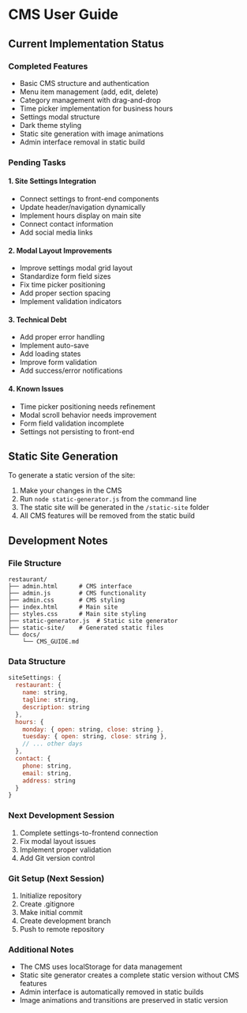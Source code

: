 # CMS User Guide

## Current Implementation Status

### Completed Features
- Basic CMS structure and authentication
- Menu item management (add, edit, delete)
- Category management with drag-and-drop
- Time picker implementation for business hours
- Settings modal structure
- Dark theme styling
- Static site generation with image animations
- Admin interface removal in static build

### Pending Tasks

#### 1. Site Settings Integration
- Connect settings to front-end components
- Update header/navigation dynamically
- Implement hours display on main site
- Connect contact information
- Add social media links

#### 2. Modal Layout Improvements
- Improve settings modal grid layout
- Standardize form field sizes
- Fix time picker positioning
- Add proper section spacing
- Implement validation indicators

#### 3. Technical Debt
- Add proper error handling
- Implement auto-save
- Add loading states
- Improve form validation
- Add success/error notifications

#### 4. Known Issues
- Time picker positioning needs refinement
- Modal scroll behavior needs improvement
- Form field validation incomplete
- Settings not persisting to front-end

## Static Site Generation
To generate a static version of the site:
1. Make your changes in the CMS
2. Run `node static-generator.js` from the command line
3. The static site will be generated in the `/static-site` folder
4. All CMS features will be removed from the static build

## Development Notes

### File Structure
```
restaurant/
├── admin.html      # CMS interface
├── admin.js        # CMS functionality
├── admin.css       # CMS styling
├── index.html      # Main site
├── styles.css      # Main site styling
├── static-generator.js  # Static site generator
├── static-site/    # Generated static files
└── docs/
    └── CMS_GUIDE.md
```

### Data Structure
```javascript
siteSettings: {
  restaurant: {
    name: string,
    tagline: string,
    description: string
  },
  hours: {
    monday: { open: string, close: string },
    tuesday: { open: string, close: string },
    // ... other days
  },
  contact: {
    phone: string,
    email: string,
    address: string
  }
}
```

### Next Development Session
1. Complete settings-to-frontend connection
2. Fix modal layout issues
3. Implement proper validation
4. Add Git version control

### Git Setup (Next Session)
1. Initialize repository
2. Create .gitignore
3. Make initial commit
4. Create development branch
5. Push to remote repository

### Additional Notes
- The CMS uses localStorage for data management
- Static site generator creates a complete static version without CMS features
- Admin interface is automatically removed in static builds
- Image animations and transitions are preserved in static version
